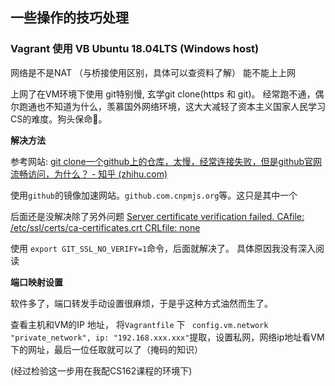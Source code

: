 ## 一些操作的技巧处理

### Vagrant 使用 VB Ubuntu 18.04LTS (Windows host)

网络是不是NAT （与桥接使用区别，具体可以查资料了解） 能不能上上网

上网了在VM环境下使用 git特别慢, 玄学git clone(https 和 git)。 经常跑不通，偶尔跑通也不知道为什么，羡慕国外网络环境，这大大减轻了资本主义国家人民学习CS的难度。狗头保命🤣。 

**解决方法**

参考网站: [git clone一个github上的仓库，太慢，经常连接失败，但是github官网流畅访问，为什么？ - 知乎 (zhihu.com)](https://www.zhihu.com/question/27159393)

使用`github`的镜像加速网站。`github.com.cnpmjs.org`等。这只是其中一个

后面还是没解决除了另外问题 [Server certificate verification failed. CAfile: /etc/ssl/certs/ca-certificates.crt CRLfile: none](https://stackoverflow.com/questions/21181231/server-certificate-verification-failed-cafile-etc-ssl-certs-ca-certificates-c)

使用 `export GIT_SSL_NO_VERIFY=1`命令，后面就解决了。 具体原因我没有深入阅读

**端口映射设置**

软件多了，端口转发手动设置很麻烦，于是乎这种方式油然而生了。

查看主机和VM的IP 地址， 将`Vagrantfile` 下 ` config.vm.network "private_network", ip: "192.168.xxx.xxx"`提取，设置私网，网络ip地址看VM下的网址，最后一位任取就可以了（掩码的知识）

(经过检验这一步用在我配CS162课程的环境下)

